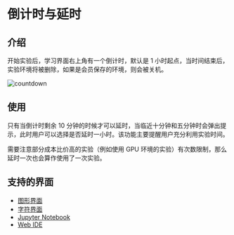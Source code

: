 # 倒计时与延时

## 介绍

开始实验后，学习界面右上角有一个倒计时，默认是 1 小时起点，当时间结束后，实验环境将被删除，如果是会员保存的环境，则会被关机。

![countdown](https://doc.shiyanlou.com/shiyanlou-docs/images/countdown.png)

## 使用

只有当倒计时剩余 10 分钟的时候才可以延时，当临近十分钟和五分钟时会弹出提示，此时用户可以选择是否延时一小时。该功能主要提醒用户充分利用实验时间。

需要注意部分成本比价高的实验（例如使用 GPU 环境的实验）有次数限制，那么延时一次也会算作使用了一次实验。

## 支持的界面

* [图形界面](../feature/desktop.md)
* [字符界面](../feature/terminal.md)
* [Jupyter Notebook](feature/notebook.md)
* [Web IDE](../feature/webide.md)


